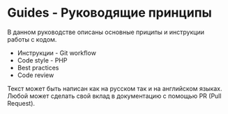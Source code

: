 # Guides - Руководящие принципы

В данном руководстве описаны основные приципы и инструкции работы с кодом.

 - Инструкции
 		- Git workflow
 - Code style
 		- PHP
 - Best practices
 - Code review

Текст может быть написан как на русском так и на английском языках.
Любой может сделать свой вклад в документацию с помощью PR (Pull Request).

